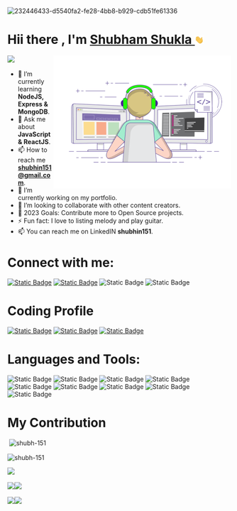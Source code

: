 
![232446433-d5540fa2-fe28-4bb8-b929-cdb51fe61336](https://github.com/shubh-151/shubh-151/assets/60954538/c630ecfb-8e67-413b-81b4-baa56af040d9)


<h1> Hii 
 there , I'm <a href="https://www.linkedin.com/in/shubhin151/">Shubham Shukla </a> <img src="https://raw.githubusercontent.com/ABSphreak/ABSphreak/master/gifs/Hi.gif" width="4%"></a></h1>
<a href="https://github.com/shubh-151/"></a>
<img align="right" alt="Coding" width="400" src="https://raw.githubusercontent.com/devSouvik/devSouvik/master/gif3.gif">
<img src="https://komarev.com/ghpvc/?username=shubh-151">        

- 🌱 I’m currently learning **NodeJS, Express & MongoDB**.
- 💬 Ask me about **JavaScript & ReactJS**.
- 📫 How to reach me **shubhin151@gmail.com**.
- 🔭 I’m currently working on my portfolio.
- 👯 I’m looking to collaborate with other content creators.
- 🥅 2023 Goals: Contribute more to Open Source projects.
- ⚡ Fun fact: I love to listing melody and play guitar.
- 📫 You can reach me on LinkedIN **shubhin151**.



<h1>Connect with me:</h1>

<a href="https://www.linkedin.com/in/shubhin151/">![Static Badge](https://img.shields.io/badge/linkedin-%230A66C2?style=for-the-badge&logo=linkedin&logoColor=white&labelColor=%230A66C2&link=left)</a>
<a href="https://www.instagram.com/shubh151_official/">![Static Badge](https://img.shields.io/badge/instagram-%23E4405F?style=for-the-badge&logo=instagram&logoColor=white&labelColor=%23E4405F)</a>
![Static Badge](https://img.shields.io/badge/gmail-%23EA4335?style=for-the-badge&logo=gmail&logoColor=white&labelColor=%23EA4335)
![Static Badge](https://img.shields.io/badge/telegram-%2326A5E4?style=for-the-badge&logo=telegram&logoColor=white&labelColor=%2326A5E4)

<h1>Coding Profile</h1>

 <a href="https://www.hackerrank.com/shubhin151">![Static Badge](https://img.shields.io/badge/hackerrank-%2300EA64?style=for-the-badge&logo=hackerrank&logoColor=white&labelColor=%2300EA64)</a>
 <a href="https://auth.geeksforgeeks.org/user/shubhin151/profile">![Static Badge](https://img.shields.io/badge/geeksforgeeks-%232F8D46?style=for-the-badge&logo=geeksforgeeks&logoColor=white&labelColor=%232F8D46)</a>
 <a href="https://leetcode.com/shubhin151/">![Static Badge](https://img.shields.io/badge/leetcode-%23FFA116?style=for-the-badge&logo=leetcode&logoColor=white&labelColor=%23FFA116)</a>




  
<h1>Languages and Tools:</h1>

![Static Badge](https://img.shields.io/badge/react-%2361DAFB?style=for-the-badge&logo=react&logoColor=white)
![Static Badge](https://img.shields.io/badge/javascript-black?style=for-the-badge&logo=javascript)
![Static Badge](https://img.shields.io/badge/html5-green?style=for-the-badge&logo=html5&logoColor=white&labelColor=%237952B3)
![Static Badge](https://img.shields.io/badge/css3-green?style=for-the-badge&logo=css3&logoColor=white&labelColor=%237952B3)
![Static Badge](https://img.shields.io/badge/Bootstrap-green?style=for-the-badge&logo=bootstrap&logoColor=white&labelColor=%237952B3)
![Static Badge](https://img.shields.io/badge/Redux-blue?style=for-the-badge&logo=Redux&labelColor=%23764ABC)
![Static Badge](https://img.shields.io/badge/nodejs-green?style=for-the-badge&logo=nodedotjs&logoColor=white&labelColor=%237952B3)
![Static Badge](https://img.shields.io/badge/express-green?style=for-the-badge&logo=express&logoColor=white&labelColor=%237952B3)
![Static Badge](https://img.shields.io/badge/mongodb-green?style=for-the-badge&logo=mongodb&logoColor=white&labelColor=%237952B3)








<h1>My Contribution</h1>




<p>&nbsp;<img align="center" src="https://github-readme-stats.vercel.app/api?username=shubh-151&show_icons=true&locale=en" alt="shubh-151" /></p>
 
 <p><img align="center" src="https://github-readme-streak-stats.herokuapp.com/?user=shubh-151&" alt="shubh-151" /></p>



![](http://github-profile-summary-cards.vercel.app/api/cards/profile-details?username=shubh-151&theme=yeblu)

![](http://github-profile-summary-cards.vercel.app/api/cards/repos-per-language?username=shubh-151&theme=yeblu)![](http://github-profile-summary-cards.vercel.app/api/cards/most-commit-language?username=shubh-151&theme=yeblu)

![](http://github-profile-summary-cards.vercel.app/api/cards/productive-time?username=shubh-151&theme=yeblu&utcOffset=8)![](http://github-profile-summary-cards.vercel.app/api/cards/stats?username=shubh-151&theme=yeblu)

